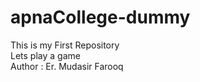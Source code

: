 # apnaCollege-dummy
This is my First Repository
<br>
Lets play a game
<br>
Author :  Er. Mudasir Farooq
